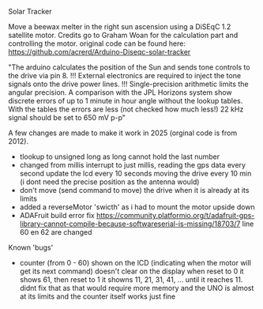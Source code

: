 Solar Tracker

Move a beewax melter in the right sun ascension using a DiSEqC 1.2 satellite motor.
Credits go to Graham Woan for the calculation part and controlling the motor.
original code can be found here: https://github.com/acrerd/Arduino-Diseqc-solar-tracker

"The arduino calculates the position of the Sun and sends tone controls to the drive via pin 8. 
!!! External electronics are required to inject the tone signals onto the drive power lines. !!!
Single-precision arithmetic limits the angular precision. A comparison with the JPL Horizons system show discrete errors of up to 1 minute in hour angle without the lookup tables. With the tables the errors are less (not checked how much less!)
22 kHz signal should be set to 650 mV p-p"

A few changes are made to make it work in 2025 (orginal code is from 2012). 
- tlookup to unsigned long as long cannot hold the last number
- changed from millis interrupt to just millis, 
  reading the gps data every second
  update the lcd every 10 seconds
  moving the drive every 10 min (i dont need the precise position as the antenna would)
- don't move (send command to move) the drive when it is already at its limits
- added a reverseMotor 'swicth' as i had to mount the motor upside down
- ADAFruit build error fix
  https://community.platformio.org/t/adafruit-gps-library-cannot-compile-because-softwareserial-is-missing/18703/7
  line 60 en 62 are changed 


 Known 'bugs'
 - counter (from 0 - 60) shown on the lCD (indicating when the motor will get its next command) doesn't clear on the display when reset to 0
   it shows 61, then reset to 1 it showns 11, 21, 31, 41, ... until it reaches 11.
   didnt fix that as that would require more memory and the UNO is almost at its limits and the counter itself works just fine
   
